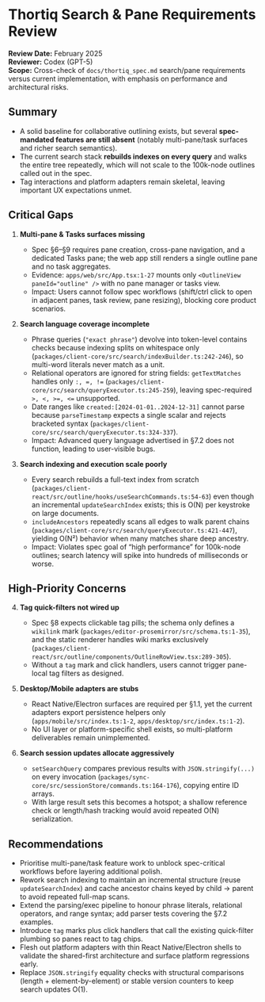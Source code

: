 # Thortiq Search & Pane Requirements Review

**Review Date:** February 2025  
**Reviewer:** Codex (GPT-5)  
**Scope:** Cross-check of `docs/thortiq_spec.md` search/pane requirements versus current implementation, with emphasis on performance and architectural risks.

## Summary
- A solid baseline for collaborative outlining exists, but several **spec-mandated features are still absent** (notably multi-pane/task surfaces and richer search semantics).
- The current search stack **rebuilds indexes on every query** and walks the entire tree repeatedly, which will not scale to the 100k-node outlines called out in the spec.
- Tag interactions and platform adapters remain skeletal, leaving important UX expectations unmet.

## Critical Gaps

1. **Multi-pane & Tasks surfaces missing**  
   - Spec §6–§9 requires pane creation, cross-pane navigation, and a dedicated Tasks pane; the web app still renders a single outline pane and no task aggregates.  
   - Evidence: `apps/web/src/App.tsx:1-27` mounts only `<OutlineView paneId="outline" />` with no pane manager or tasks view.  
   - Impact: Users cannot follow spec workflows (shift/ctrl click to open in adjacent panes, task review, pane resizing), blocking core product scenarios.

2. **Search language coverage incomplete**  
   - Phrase queries (`"exact phrase"`) devolve into token-level contains checks because indexing splits on whitespace only (`packages/client-core/src/search/indexBuilder.ts:242-246`), so multi-word literals never match as a unit.  
   - Relational operators are ignored for string fields: `getTextMatches` handles only `:, =, !=` (`packages/client-core/src/search/queryExecutor.ts:245-259`), leaving spec-required `>, <, >=, <=` unsupported.  
   - Date ranges like `created:[2024-01-01..2024-12-31]` cannot parse because `parseTimestamp` expects a single scalar and rejects bracketed syntax (`packages/client-core/src/search/queryExecutor.ts:324-337`).  
   - Impact: Advanced query language advertised in §7.2 does not function, leading to user-visible bugs.

3. **Search indexing and execution scale poorly**  
   - Every search rebuilds a full-text index from scratch (`packages/client-react/src/outline/hooks/useSearchCommands.ts:54-63`) even though an incremental `updateSearchIndex` exists; this is O(N) per keystroke on large documents.  
   - `includeAncestors` repeatedly scans all edges to walk parent chains (`packages/client-core/src/search/queryExecutor.ts:421-447`), yielding O(N²) behavior when many matches share deep ancestry.  
   - Impact: Violates spec goal of “high performance” for 100k-node outlines; search latency will spike into hundreds of milliseconds or worse.

## High-Priority Concerns

4. **Tag quick-filters not wired up**  
   - Spec §8 expects clickable tag pills; the schema only defines a `wikilink` mark (`packages/editor-prosemirror/src/schema.ts:1-35`), and the static renderer handles wiki marks exclusively (`packages/client-react/src/outline/components/OutlineRowView.tsx:289-305`).  
   - Without a `tag` mark and click handlers, users cannot trigger pane-local tag filters as designed.

5. **Desktop/Mobile adapters are stubs**  
   - React Native/Electron surfaces are required per §1.1, yet the current adapters export persistence helpers only (`apps/mobile/src/index.ts:1-2`, `apps/desktop/src/index.ts:1-2`).  
   - No UI layer or platform-specific shell exists, so multi-platform deliverables remain unimplemented.

6. **Search session updates allocate aggressively**  
   - `setSearchQuery` compares previous results with `JSON.stringify(...)` on every invocation (`packages/sync-core/src/sessionStore/commands.ts:164-176`), copying entire ID arrays.  
   - With large result sets this becomes a hotspot; a shallow reference check or length/hash tracking would avoid repeated O(N) serialization.

## Recommendations
- Prioritise multi-pane/task feature work to unblock spec-critical workflows before layering additional polish.
- Rework search indexing to maintain an incremental structure (reuse `updateSearchIndex`) and cache ancestor chains keyed by child → parent to avoid repeated full-map scans.
- Extend the parsing/exec pipeline to honour phrase literals, relational operators, and range syntax; add parser tests covering the §7.2 examples.
- Introduce `tag` marks plus click handlers that call the existing quick-filter plumbing so panes react to tag chips.
- Flesh out platform adapters with thin React Native/Electron shells to validate the shared-first architecture and surface platform regressions early.
- Replace `JSON.stringify` equality checks with structural comparisons (length + element-by-element) or stable version counters to keep search updates O(1).
